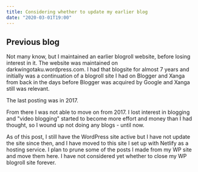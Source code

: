 ```yaml
---
title: Considering whether to update my earlier blog
date: "2020-03-01T19:00"
---
```


## Previous blog 

Not many know, but I maintained an earlier blogroll website, before losing interest in it. The website was maintained on darkwingotaku.wordpress.com. I had that blogsite for almost 7 years and initially was a continuation of a blogroll site I had on Blogger and Xanga from back in the days before Blogger was acquired by Google and Xanga still was relevant.

The last posting was in 2017.

From there I was not able to move on from 2017. I lost interest in blogging and "video blogging" started to become more effort and money than I had thought, so I wound up not doing any blogs - until now.

As of this post, I still have the WordPress site active but I have not update the site since then, and I have moved to this site I set up with Netlify as a hosting service. I plan to prune some of the posts I made from my WP site and move them here. I have not considered yet whether to close my WP blogroll site forever.



